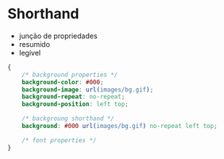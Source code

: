 # Shorthand

* junção de propriedades
* resumido
* legível

```css
{
    /* background properties */
    background-color: #000;
    background-image: url(images/bg.gif);
    background-repeat: no-repeat;
    background-position: left top;

    /* backgroung shorthand */
    background: #000 url(images/bg.gif) no-repeat left top;

    /* font properties */
}